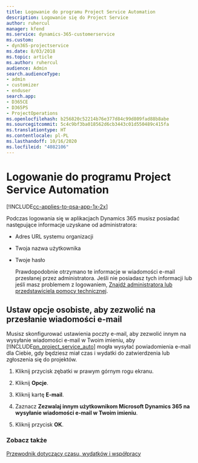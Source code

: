```yaml
---
title: Logowanie do programu Project Service Automation
description: Logowanie się do Project Service
author: ruhercul
manager: kfend
ms.service: dynamics-365-customerservice
ms.custom:
- dyn365-projectservice
ms.date: 8/03/2018
ms.topic: article
ms.author: ruhercul
audience: Admin
search.audienceType:
- admin
- customizer
- enduser
search.app:
- D365CE
- D365PS
- ProjectOperations
ms.openlocfilehash: b256820c52214b76e377d84c99d809fad88b8abe
ms.sourcegitcommit: 5c4c9bf3ba018562d6cb3443c01d550489c415fa
ms.translationtype: HT
ms.contentlocale: pl-PL
ms.lasthandoff: 10/16/2020
ms.locfileid: "4082106"
---
```

# <a name="sign-in-to-project-service-automation"></a>Logowanie do programu Project Service Automation

[!INCLUDE[cc-applies-to-psa-app-1x-2x](../includes/cc-applies-to-psa-app-1x-2x.md)]

Podczas logowania się w aplikacjach Dynamics 365 musisz posiadać następujące informacje uzyskane od administratora:  
  
- Adres URL systemu organizacji  
  
- Twoja nazwa użytkownika  
  
- Twoje hasło  
  
  Prawdopodobnie otrzymano te informacje w wiadomości e-mail przesłanej przez administratora. Jeśli nie posiadasz tych informacji lub jeśli masz problemem z logowaniem, [Znajdź administratora lub przedstawiciela pomocy technicznej](https://docs.microsoft.com/dynamics365/customerengagement/on-premises/basics/find-administrator-support).  
  
## <a name="set-your-personal-options-to-allow-email"></a>Ustaw opcje osobiste, aby zezwolić na przesłanie wiadomości e-mail  
 Musisz skonfigurować ustawienia poczty e-mail, aby zezwolić innym na wysyłanie wiadomości e-mail w Twoim imieniu, aby [!INCLUDE[pn_project_service_auto](../includes/pn-project-service-auto.md)] mogła wysyłać powiadomienia e-mail dla Ciebie, gdy będziesz miał czas i wydatki do zatwierdzenia lub zgłoszenia się do projektów.  
  
1.  Kliknij przycisk zębatki w prawym górnym rogu ekranu.  
  
2.  Kliknij **Opcje**.  
  
3.  Kliknij kartę **E-mail**.  
  
4.  Zaznacz **Zezwalaj innym użytkownikom Microsoft Dynamics 365 na wysyłanie wiadomości e-mail w Twoim imieniu**.  
  
5.  Kliknij przycisk **OK**.  
  
### <a name="see-also"></a>Zobacz także  
 [Przewodnik dotyczący czasu, wydatków i współpracy](../psa/time-expense-collaboration-guide.md)
